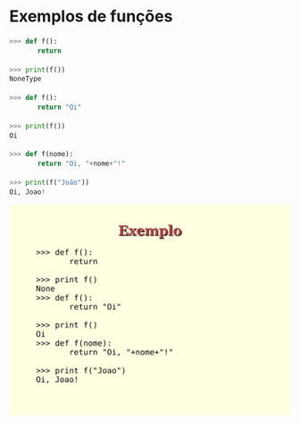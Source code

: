 # Exemplos de funções

```python
>>> def f():
       return

>>> print(f())
NoneType

>>> def f():
       return "Oi"

>>> print(f())
Oi

>>> def f(nome):
       return "Oi, "+nome+"!"

>>> print(f("João"))
Oi, Joao!
```

![Slide 06](images/page-06.png)




